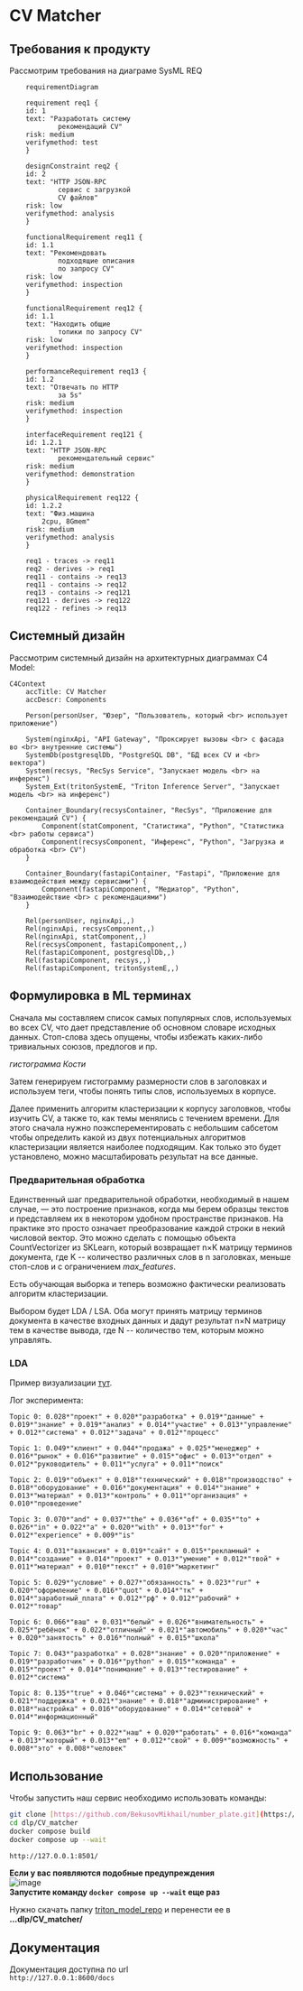 # CV Matcher

## Требования к продукту

Рассмотрим требования на диаграме SysML REQ
```mermaid
    requirementDiagram

    requirement req1 {
    id: 1
    text: "Разработать систему
            рекомендаций CV"
    risk: medium
    verifymethod: test
    }

    designConstraint req2 {
    id: 2
    text: "HTTP JSON-RPC
            сервис с загрузкой
            CV файлов"
    risk: low
    verifymethod: analysis
    }

    functionalRequirement req11 {
    id: 1.1
    text: "Рекомендовать
            подходящие описания
            по запросу CV"
    risk: low
    verifymethod: inspection
    }

    functionalRequirement req12 {
    id: 1.1
    text: "Находить общие
            топики по запросу CV"
    risk: low
    verifymethod: inspection
    }

    performanceRequirement req13 {
    id: 1.2
    text: "Отвечать по HTTP
            за 5s"
    risk: medium
    verifymethod: inspection
    }

    interfaceRequirement req121 {
    id: 1.2.1
    text: "HTTP JSON-RPC
            рекомендательный сервис"
    risk: medium
    verifymethod: demonstration
    }

    physicalRequirement req122 {
    id: 1.2.2
    text: "Физ.машина
        2cpu, 8Gmem"
    risk: medium
    verifymethod: analysis
    }

    req1 - traces -> req11
    req2 - derives -> req1
    req11 - contains -> req13
    req11 - contains -> req12
    req13 - contains -> req121
    req121 - derives -> req122
    req122 - refines -> req13
```


## Системный дизайн

Рассмотрим системный дизайн на архитектурных диаграммах C4 Model:
```mermaid
C4Context
    accTitle: CV Matcher
    accDescr: Components

    Person(personUser, "Юзер", "Пользователь, который <br> использует приложение")

    System(nginxApi, "API Gateway", "Проксирует вызовы <br> с фасада во <br> внутренние системы")
    SystemDb(postgresqlDb, "PostgreSQL DB", "БД всех CV и <br> вектора")
    System(recsys, "RecSys Service", "Запускает модель <br> на инференс")
    System_Ext(tritonSystemE, "Triton Inference Server", "Запускает модель <br> на инференс")

    Container_Boundary(recsysContainer, "RecSys", "Приложение для рекомендаций CV") {
        Component(statComponent, "Статистика", "Python", "Статистика <br> работы сервиса")
        Component(recsysComponent, "Инференс", "Python", "Загрузка и обработка <br> CV")
    }

    Container_Boundary(fastapiContainer, "Fastapi", "Приложение для взаимодействия между сервисами") {
        Component(fastapiComponent, "Медиатор", "Python", "Взаимодействие <br> с рекомендациями")
    }

    Rel(personUser, nginxApi,,)
    Rel(nginxApi, recsysComponent,,)
    Rel(nginxApi, statComponent,,)
    Rel(recsysComponent, fastapiComponent,,)
    Rel(fastapiComponent, postgresqlDb,,)
    Rel(fastapiComponent, recsys,,)
    Rel(fastapiComponent, tritonSystemE,,)
```

## Формулировка в ML терминах

Сначала мы составляем список самых популярных слов, используемых во всех CV, что дает представление об основном словаре исходных данных. Стоп-слова здесь опущены, чтобы избежать каких-либо тривиальных союзов, предлогов и пр.

_гистограмма Кости_

Затем генерируем гистограмму размерности слов в заголовках и используем теги, чтобы понять типы слов, используемых в корпусе.

Далее применить алгоритм кластеризации к корпусу заголовков, чтобы изучить CV, а также то, как темы менялись с течением времени. Для этого сначала нужно поэксперементировать с небольшим сабсетом чтобы определить какой из двух потенциальных алгоритмов кластеризации является наиболее подходящим. Как только это будет установлено, можно масштабировать результат на все данные.

### Предварительная обработка

Единственный шаг предварительной обработки, необходимый в нашем случае, — это построение признаков, когда мы берем образцы текстов и представляем их в некотором удобном пространстве признаков. На практике это просто означает преобразование каждой строки в некий числовой вектор. Это можно сделать с помощью объекта CountVectorizer из SKLearn, который возвращает n×K матрицу терминов документа, где K -- количество различных слов в n заголовках, меньше стоп-слов и с ограничением _max_features_.

Есть обучающая выборка и теперь возможно фактически реализовать алгоритм кластеризации. 

Выбором будет LDA / LSA. Оба могут принять матрицу терминов документа в качестве входных данных и дадут результат n×N матрицу тем в качестве вывода,
где N -- количество тем, которым можно управлять.

### LDA

Пример визуализации [тут](https://www.kaggle.com/code/solution/lda-visualization).

Лог эксперимента:
```
Topic 0: 0.028*"проект" + 0.020*"разработка" + 0.019*"данные" + 0.019*"знание" + 0.019*"анализ" + 0.014*"участие" + 0.013*"управление" + 0.012*"система" + 0.012*"задача" + 0.012*"процесс"

Topic 1: 0.049*"клиент" + 0.044*"продажа" + 0.025*"менеджер" + 0.016*"рынок" + 0.016*"развитие" + 0.015*"офис" + 0.013*"отдел" + 0.012*"руководитель" + 0.011*"услуга" + 0.011*"поиск"

Topic 2: 0.019*"объект" + 0.018*"технический" + 0.018*"производство" + 0.018*"оборудование" + 0.016*"документация" + 0.014*"знание" + 0.013*"материал" + 0.013*"контроль" + 0.011*"организация" + 0.010*"проведение"

Topic 3: 0.070*"and" + 0.037*"the" + 0.036*"of" + 0.035*"to" + 0.026*"in" + 0.022*"a" + 0.020*"with" + 0.013*"for" + 0.012*"experience" + 0.009*"is"

Topic 4: 0.031*"вакансия" + 0.019*"сайт" + 0.015*"рекламный" + 0.014*"создание" + 0.014*"проект" + 0.013*"умение" + 0.012*"твой" + 0.011*"материал" + 0.010*"текст" + 0.010*"маркетинг"

Topic 5: 0.029*"условие" + 0.027*"обязанность" + 0.023*"rur" + 0.020*"оформление" + 0.016*"quot" + 0.014*"тк" + 0.014*"заработный_плата" + 0.012*"рф" + 0.012*"рабочий" + 0.012*"товар"

Topic 6: 0.066*"ваш" + 0.031*"белый" + 0.026*"внимательность" + 0.025*"ребёнок" + 0.022*"отличный" + 0.021*"автомобиль" + 0.020*"час" + 0.020*"занятость" + 0.016*"полный" + 0.015*"школа"

Topic 7: 0.043*"разработка" + 0.028*"знание" + 0.020*"приложение" + 0.019*"разработчик" + 0.016*"python" + 0.015*"команда" + 0.015*"проект" + 0.014*"понимание" + 0.013*"тестирование" + 0.012*"система"

Topic 8: 0.135*"true" + 0.046*"система" + 0.023*"технический" + 0.021*"поддержка" + 0.021*"знание" + 0.018*"администрирование" + 0.018*"настройка" + 0.016*"оборудование" + 0.014*"сетевой" + 0.014*"информационный"

Topic 9: 0.063*"br" + 0.022*"наш" + 0.020*"работать" + 0.016*"команда" + 0.013*"который" + 0.013*"em" + 0.012*"свой" + 0.009*"возможность" + 0.008*"это" + 0.008*"человек"

```


## Использование

Чтобы запустить наш сервис необходимо использовать команды:
```sh
git clone [https://github.com/BekusovMikhail/number_plate.git](https://github.com/gevaland/dlp.git)
cd dlp/CV_matcher
docker compose build
docker compose up --wait

http://127.0.0.1:8501/
```
**Если у вас появляются подобные предупреждения**  
![image](https://github.com/gevaland/dlp/assets/63633043/a3b80e96-885a-4d8a-80df-4c344d65e13b)  
**Запустите команду ``docker compose up --wait`` еще раз**

Нужно скачать папку [triton_model_repo](https://drive.google.com/drive/folders/1zUPhzSTosEZQAJinMLVhcKhjrkHA7FRB?usp=sharing) и перенести ее в **...dlp/CV_matcher/**

## Документация

Документация доступна по url  
```http://127.0.0.1:8600/docs```
